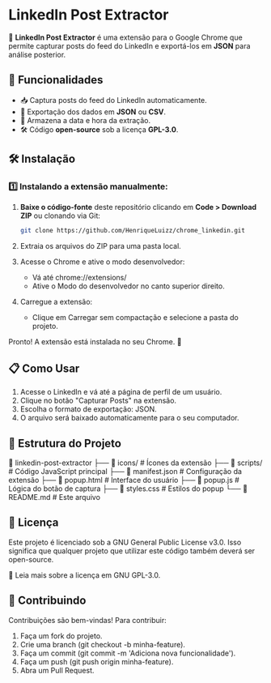 # LinkedIn Post Extractor

🚀 **LinkedIn Post Extractor** é uma extensão para o Google Chrome que permite capturar posts do feed do LinkedIn e exportá-los em **JSON** para análise posterior.

## 📌 Funcionalidades

- 📥 Captura posts do feed do LinkedIn automaticamente.
- 💾 Exportação dos dados em **JSON** ou **CSV**.
- 📅 Armazena a data e hora da extração.
- 🛠️ Código **open-source** sob a licença **GPL-3.0**.

## 🛠️ Instalação

### 1️⃣ Instalando a extensão manualmente:

1. **Baixe o código-fonte** deste repositório clicando em **Code > Download ZIP** ou clonando via Git:

    ```sh
    git clone https://github.com/HenriqueLuizz/chrome_linkedin.git
    ```

2. Extraia os arquivos do ZIP para uma pasta local.
3. Acesse o Chrome e ative o modo desenvolvedor:
    - Vá até chrome://extensions/
    - Ative o Modo do desenvolvedor no canto superior direito.
4. Carregue a extensão:
    - Clique em Carregar sem compactação e selecione a pasta do projeto.

Pronto! A extensão está instalada no seu Chrome. 🎉

## 📋 Como Usar

1. Acesse o LinkedIn e vá até a página de perfil de um usuário.
2. Clique no botão "Capturar Posts" na extensão.
3. Escolha o formato de exportação: JSON.
4. O arquivo será baixado automaticamente para o seu computador.

## 📂 Estrutura do Projeto

📂 linkedin-post-extractor
 ├── 📁 icons/         # Ícones da extensão
 ├── 📁 scripts/       # Código JavaScript principal
 ├── 📄 manifest.json  # Configuração da extensão
 ├── 📄 popup.html     # Interface do usuário
 ├── 📄 popup.js       # Lógica do botão de captura
 ├── 📄 styles.css     # Estilos do popup
 └── 📄 README.md      # Este arquivo

## 📜 Licença

Este projeto é licenciado sob a GNU General Public License v3.0.
Isso significa que qualquer projeto que utilizar este código também deverá ser open-source.

📜 Leia mais sobre a licença em GNU GPL-3.0.

## 🤝 Contribuindo

Contribuições são bem-vindas! Para contribuir:

1. Faça um fork do projeto.
2. Crie uma branch (git checkout -b minha-feature).
3. Faça um commit (git commit -m 'Adiciona nova funcionalidade').
4. Faça um push (git push origin minha-feature).
5. Abra um Pull Request.
